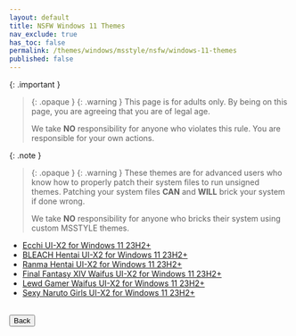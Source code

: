 ```yaml
---
layout: default
title: NSFW Windows 11 Themes
nav_exclude: true
has_toc: false
permalink: /themes/windows/msstyle/nsfw/windows-11-themes
published: false
---
```


{: .important }
> {: .opaque }
> {: .warning }
> This page is for adults only. By being on this page, you are agreeing that you are of legal age.
>
> We take **NO** responsibility for anyone who violates this rule. You are responsible for your own actions.

{: .note }
> {: .opaque }
> {: .warning }
> These themes are for advanced users who know how to properly patch their system files to run unsigned themes. 
> Patching your system files **CAN** and **WILL** brick your system if done wrong.
>
> We take **NO** responsibility for anyone who bricks their system using custom MSSTYLE themes.


* [Ecchi UI-X2 for Windows 11 23H2+][ECCHI_UIX2]
* [BLEACH Hentai UI-X2 for Windows 11 23H2+][BLEACH_HENTAI_UIX2]
* [Ranma Hentai UI-X2 for Windows 11 23H2+][RANMA_HENTAI_UIX2]
* [Final Fantasy XIV Waifus UI-X2 for Windows 11 23H2+][FINAL_FANTASY_XIV_WAIFUS_UIX2]
* [Lewd Gamer Waifus UI-X2 for Windows 11 23H2+][LEWD_GAMER_WAIFUS_UIX2]
* [Sexy Naruto Girls UI-X2 for Windows 11 23H2+][SEXY_NARUTO_GIRLS_UIX2]  

[ECCHI_UIX2]: /themes/windows/msstyle/nsfw/windows-11-themes/ecchi-ui-x2
[BLEACH_HENTAI_UIX2]: /themes/windows/msstyle/nsfw/windows-11-themes/bleach-hentai-ui-x2
[RANMA_HENTAI_UIX2]: /themes/windows/msstyle/nsfw/windows-11-themes/ranma-hentai-ui-x2
[FINAL_FANTASY_XIV_WAIFUS_UIX2]: /themes/windows/msstyle/nsfw/windows-11-themes/final-fantasy-xiv-waifus-ui-x2
[LEWD_GAMER_WAIFUS_UIX2]: /themes/windows/msstyle/nsfw/windows-11-themes/lewd-gamer-waifus-ui-x2
[SEXY_NARUTO_GIRLS_UIX2]: /themes/windows/msstyle/nsfw/windows-11-themes/sexy-naruto-girls-ui-x2

<!-- ////////////////////////////////////////////////////////////////////////////////////////////////////////////////////// -->
<br />
<a href="/themes/windows/msstyle/nsfw">
<button type="button" name="button" class="btn">Back</button>
</a>
<br />
<!-- ////////////////////////////////////////////////////////////////////////////////////////////////////////////////////// -->
